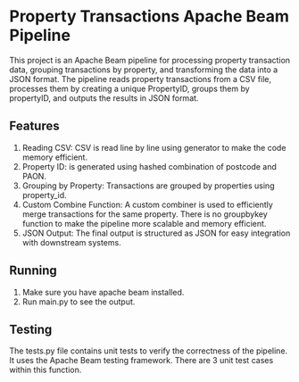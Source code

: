 # Property Transactions Apache Beam Pipeline
This project is an Apache Beam pipeline for processing property transaction data, grouping transactions by property, and transforming the data into a JSON format. The pipeline reads property transactions from a CSV file, processes them by creating a unique PropertyID, groups them by propertyID, and outputs the results in JSON format.

## Features

1. Reading CSV: CSV is read line by line using generator to make the code memory efficient.
2. Property ID: is generated using hashed combination of postcode and PAON.
3. Grouping by Property: Transactions are grouped by properties using property_id.
4. Custom Combine Function: A custom combiner is used to efficiently merge transactions for the same property.  There is no groupbykey function to make the pipeline more scalable and memory efficient.
5. JSON Output: The final output is structured as JSON for easy integration with downstream systems.

## Running
1. Make sure you have apache beam installed.
2. Run main.py to see the output.

## Testing
The tests.py file contains unit tests to verify the correctness of the pipeline. It uses the Apache Beam testing framework. There are 3 unit test cases within this function.
